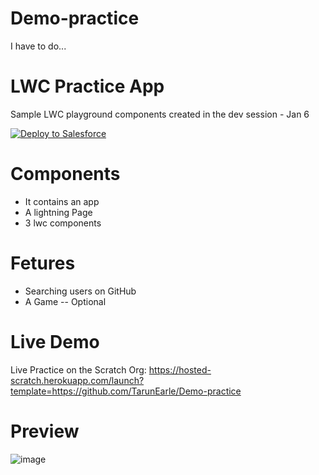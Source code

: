 # Demo-practice
I have to do...

# LWC Practice App
 Sample LWC playground components created in the dev session - Jan 6
 
<a href="https://githubsfdeploy.herokuapp.com">
  <img alt="Deploy to Salesforce"
       src="https://raw.githubusercontent.com/afawcett/githubsfdeploy/master/deploy.png">
</a>

# Components 
 - It contains an app 
 - A lightning Page
 - 3 lwc components 

# Fetures 
 - Searching users on GitHub
 - A Game -- Optional

 
# Live Demo
Live Practice on the Scratch Org: https://hosted-scratch.herokuapp.com/launch?template=https://github.com/TarunEarle/Demo-practice

# Preview

![image](https://user-images.githubusercontent.com/108521541/211580825-f05bdcb4-fc42-43c3-9963-02d4a4bb1933.png)
